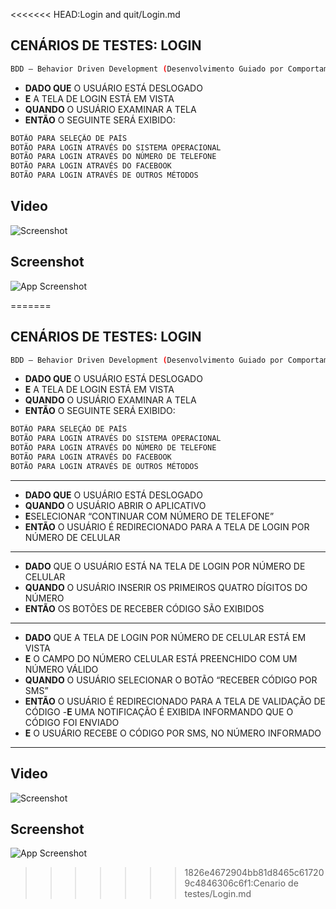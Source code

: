 <<<<<<< HEAD:Login and quit/Login.md

## CENÁRIOS DE TESTES: LOGIN
```bash
BDD — Behavior Driven Development (Desenvolvimento Guiado por Comportamento).
```
- **DADO QUE** O USUÁRIO ESTÁ DESLOGADO
- **E** A TELA DE LOGIN ESTÁ EM VISTA
- **QUANDO** O USUÁRIO EXAMINAR A TELA
- **ENTÃO** O SEGUINTE SERÁ EXIBIDO:

```bash
BOTÃO PARA SELEÇÃO DE PAÍS
BOTÃO PARA LOGIN ATRAVÉS DO SISTEMA OPERACIONAL
BOTÃO PARA LOGIN ATRAVÉS DO NÚMERO DE TELEFONE
BOTÃO PARA LOGIN ATRAVÉS DO FACEBOOK
BOTÃO PARA LOGIN ATRAVÉS DE OUTROS MÉTODOS
```
## Video
![Screenshot](https://cdn.discordapp.com/attachments/993982266273452053/995828507454226563/8mb.video-Tjy-65JtJ8nQ-_3_.gif)

## Screenshot
![App Screenshot](https://media.discordapp.net/attachments/993982266273452053/995813069152325753/unknown.png?width=1329&height=683)



=======

## CENÁRIOS DE TESTES: LOGIN
```bash
BDD — Behavior Driven Development (Desenvolvimento Guiado por Comportamento).
```
- **DADO QUE** O USUÁRIO ESTÁ DESLOGADO
- **E** A TELA DE LOGIN ESTÁ EM VISTA
- **QUANDO** O USUÁRIO EXAMINAR A TELA
- **ENTÃO** O SEGUINTE SERÁ EXIBIDO:

```bash
BOTÃO PARA SELEÇÃO DE PAÍS
BOTÃO PARA LOGIN ATRAVÉS DO SISTEMA OPERACIONAL
BOTÃO PARA LOGIN ATRAVÉS DO NÚMERO DE TELEFONE
BOTÃO PARA LOGIN ATRAVÉS DO FACEBOOK
BOTÃO PARA LOGIN ATRAVÉS DE OUTROS MÉTODOS
```
-----------------------------------------------------------------
- **DADO QUE** O USUÁRIO ESTÁ DESLOGADO
- **QUANDO** O USUÁRIO ABRIR O APLICATIVO
- **E**SELECIONAR “CONTINUAR COM NÚMERO DE TELEFONE”
- **ENTÃO** O USUÁRIO É REDIRECIONADO PARA A TELA DE
LOGIN POR NÚMERO DE CELULAR
-----------------------------------------------------------------
 - **DADO** QUE O USUÁRIO ESTÁ NA TELA DE LOGIN POR
NÚMERO DE CELULAR
- **QUANDO** O USUÁRIO INSERIR OS PRIMEIROS QUATRO
DÍGITOS DO NÚMERO
- **ENTÃO** OS BOTÕES DE RECEBER CÓDIGO SÃO EXIBIDOS
-----------------------------------------------------------------
 - **DADO** QUE A TELA DE LOGIN POR NÚMERO DE CELULAR
ESTÁ EM VISTA
- **E** O CAMPO DO NÚMERO CELULAR ESTÁ PREENCHIDO
COM UM NÚMERO VÁLIDO
- **QUANDO** O USUÁRIO SELECIONAR O BOTÃO “RECEBER
CÓDIGO POR SMS”
- **ENTÃO** O USUÁRIO É REDIRECIONADO PARA A TELA DE
VALIDAÇÃO DE CÓDIGO
-**E** UMA NOTIFICAÇÃO É EXIBIDA INFORMANDO QUE O
CÓDIGO FOI ENVIADO
- **E** O USUÁRIO RECEBE O CÓDIGO POR SMS, NO NÚMERO
INFORMADO 
-----------------------------------------------------------------
## Video
![Screenshot](https://cdn.discordapp.com/attachments/993982266273452053/995828507454226563/8mb.video-Tjy-65JtJ8nQ-_3_.gif)

## Screenshot
![App Screenshot](https://media.discordapp.net/attachments/993982266273452053/995813069152325753/unknown.png?width=1329&height=683)



>>>>>>> 1826e4672904bb81d8465c617209c4846306c6f1:Cenario de testes/Login.md
